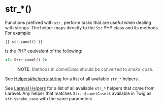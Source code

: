 # str_*()

Functions prefixed with `str_` perform tasks that are useful when dealing with strings. The helper maps directly to the `Str` PHP class and its methods. For example:

```twig
{{ str_camel() }}
```

is the PHP equivalent of the following:

```php
<?= Str::camel() ?>
```

> **NOTE**: Methods in *camelCase* should be converted to *snake_case*.

See [Helpers#helpers-string](../services/helpers#helpers-strings) for a list of all available `str_*` helpers.

See [Laravel Helpers](https://laravel.com/docs/6.x/helpers#available-methods) for a list of all available `str_*` helpers that come from Laravel. Any helper that matches `Str::$camelCase` is available in Twig as `str_$snake_case` with the same parameters